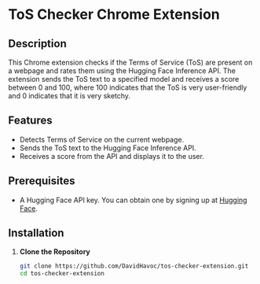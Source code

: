 # ToS Checker Chrome Extension

## Description

This Chrome extension checks if the Terms of Service (ToS) are present on a webpage and rates them using the Hugging Face Inference API. The extension sends the ToS text to a specified model and receives a score between 0 and 100, where 100 indicates that the ToS is very user-friendly and 0 indicates that it is very sketchy.

## Features

- Detects Terms of Service on the current webpage.
- Sends the ToS text to the Hugging Face Inference API.
- Receives a score from the API and displays it to the user.

## Prerequisites

- A Hugging Face API key. You can obtain one by signing up at [Hugging Face](https://huggingface.co/).

## Installation

1. **Clone the Repository**

   ```bash
   git clone https://github.com/DavidHavoc/tos-checker-extension.git
   cd tos-checker-extension